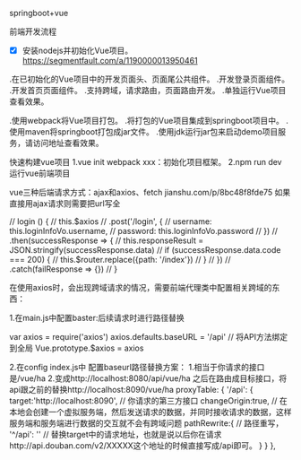springboot+vue

前端开发流程
- [x] 安装nodejs并初始化Vue项目。
https://segmentfault.com/a/1190000013950461

.在已初始化的Vue项目中的开发页面头、页面尾公共组件。
.开发登录页面组件。
.开发首页页面组件。
.支持跨域，请求路由，页面路由开发。
.单独运行Vue项目查看效果。

.使用webpack将Vue项目打包。
.将打包的Vue项目集成到springboot项目中。
.使用maven将springboot打包成jar文件。
.使用jdk运行jar包来启动demo项目服务，请访问地址查看效果。


快速构建vue项目
1.vue init webpack xxx：初始化项目框架。
2.npm run dev 运行vue前端项目 

vue三种后端请求方式：ajax和axios、fetch
jianshu.com/p/8bc48f8fde75
如果直接用ajax请求则需要把url写全

  // login () {
    //   this.$axios
    //     .post('/login', {
    //       username: this.loginInfoVo.username,
    //       password: this.loginInfoVo.password
    //     })
    //     .then(successResponse => {
    //       this.responseResult = JSON.stringify(successResponse.data)
    //       if (successResponse.data.code === 200) {
    //         this.$router.replace({path: '/index'})
    //       }
    //     })
    //     .catch(failResponse => {})
    // }

在使用axios时，会出现跨域请求的情况，需要前端代理类中配置相关跨域的东西：

1.在main.js中配置baster:后续请求时进行路径替换

var axios = require('axios')
axios.defaults.baseURL = '/api'
// 将API方法绑定到全局
Vue.prototype.$axios = axios

2.在config  index.js中
配置baseurl路径替换方案：
1.相当于你请求的接口 是/vue/ha
2.变成http://localhost:8080/api/vue/ha
之后在路由成目标接口，将api跟之前的替换http://localhost:8090/vue/ha
proxyTable: {
      '/api': {
        target:'http://localhost:8090', // 你请求的第三方接口
        changeOrigin:true, // 在本地会创建一个虚拟服务端，然后发送请求的数据，并同时接收请求的数据，这样服务端和服务端进行数据的交互就不会有跨域问题
        pathRewrite:{  // 路径重写，
          '^/api': ''  // 替换target中的请求地址，也就是说以后你在请求http://api.douban.com/v2/XXXXX这个地址的时候直接写成/api即可。
        }
      }
    },


